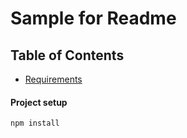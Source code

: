 
# Sample for Readme 
## Table of Contents
   * [Requirements](###requirements)

#### Project setup
```
npm install
```
